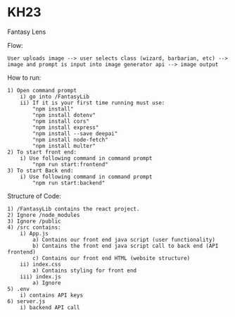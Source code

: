 # KH23

Fantasy Lens

Flow: 

    User uploads image --> user selects class (wizard, barbarian, etc) --> image and prompt is input into image generator api --> image output


How to run: 

    1) Open command prompt
        i) go into /FantasyLib
        ii) If it is your first time running must use: 
            "npm install" 
            "npm install dotenv"
            "npm install cors"
            "npm install express"
            "npm install --save deepai"
            "npm install node-fetch" 
            "npm install multer"
    2) To start front end: 
        i) Use following command in command prompt 
            "npm run start:frontend"
    3) To start Back end: 
        i) Use following command in command prompt 
            "npm run start:backend" 
    

Structure of Code: 

    1) /FantasyLib contains the react project. 
    2) Ignore /node_modules 
    3) Ignore /public
    4) /src contains: 
        i) App.js
            a) Contains our front end java script (user functionality)
            b) Contains the front end java script call to back end (API frontend)
            c) Contains our front end HTML (website structure)
        ii) index.css
            a) Contains styling for front end 
        iii) index.js 
            a) Ignore 
    5) .env 
        i) contains API keys 
    6) server.js 
        i) backend API call 